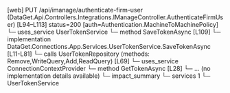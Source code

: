 [web] PUT /api/imanage/authenticate-firm-user  (DataGet.Api.Controllers.Integrations.IManageController.AuthenticateFirmUser)  [L94–L113] status=200 [auth=Authentication.MachineToMachinePolicy]
  └─ uses_service UserTokenService
    └─ method SaveTokenAsync [L109]
      └─ implementation DataGet.Connections.App.Services.UserTokenService.SaveTokenAsync [L11-L81]
        └─ calls UserTokenRepository (methods: Remove,WriteQuery,Add,ReadQuery) [L69]
        └─ uses_service ConnectionContextProvider
          └─ method GetTokenAsync [L28]
            └─ ... (no implementation details available)
  └─ impact_summary
    └─ services 1
      └─ UserTokenService

